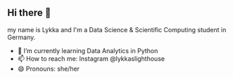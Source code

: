 ## Hi there 👋
my name is Lykka and I'm a Data Science & Scientific Computing student in Germany.


<!--
**lykkaslighthouse/lykkaslighthouse** is a ✨ _special_ ✨ repository because its `README.md` (this file) appears on your GitHub profile.
-->

<!--
- 🔭 I’m currently working on ...
- 🌱 I’m currently learning Data Analytics in Python
- 👯 I’m looking to collaborate on ...
- 🤔 I’m looking for help with ...
- 💬 Ask me about ...
- ⚡ Fun fact: ...
-->
- 🌱 I’m currently learning Data Analytics in Python
- 📫 How to reach me: Instagram @lykkaslighthouse
- 😄 Pronouns: she/her

